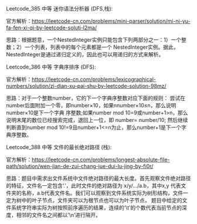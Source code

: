 Leetcode_385 中等 迷你语法分析器 (DFS,栈):

官方解析：https://leetcode-cn.com/problems/mini-parser/solution/mi-ni-yu-fa-fen-xi-qi-by-leetcode-soluti-l2ma/

思路：根据题意，一个NestedInteger实例只能包含下列两部分之一：1）一个整数；2）一个列表，列表中的每个元素都是一个 
NestedInteger实例。据此，NestedInteger是通过递归定义的，因此也可以用递归的方式来解析。

Leetcode_386 中等 字典序排序 (DFS):

官方解析：https://leetcode-cn.com/problems/lexicographical-numbers/solution/zi-dian-xu-pai-shu-by-leetcode-solution-98mz/

思路：对于一个整数number，它的下一个字典序整数对应下面的规则：
尝试在number后面附加一个零，即number×10，如果nnumber×10≤n，那么说明number×10是下一个字典
序整数;如果number mod 10=9或number+1>n，那么说明末尾的数位已经搜索完成，退回上一位，即
number= number/10; 然后继续判断直到number mod 10!=9且number+1<=n为止，那么number+1是下一个字典序整数。

Leetcode_388 中等 文件的最长绝对路径 (栈):

官方解析：https://leetcode-cn.com/problems/longest-absolute-file-path/solution/wen-jian-de-zui-chang-jue-dui-lu-jing-by-fi0r/

思路：题目中需求出文件系统中文件绝对路径的最大长度。首先观察文件绝对路径的特征，文件名一定包含‘.’，此时文件的绝对路径为
x/y/.../a.b，其中x,y 代表文件夹的名称，a.b代表文件名。我们可以观察到文件系统实际为树形结构，文件一定为树中的叶子节点，文件夹可以为根节点也可以为叶子节点，
题目中给定的文件系统字符串实际为树按照前序遍历的结果，连续的‘\t’的个数代表当前节点的深度，相邻的文件名之间都以‘\n’进行隔开。



